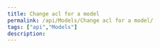 ```yaml
---
title: Change acl for a model
permalink: /api/Models/Change acl for a model/
tags: ["api","Models"]
description: 
---
```


